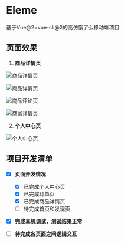 # Eleme
基于Vue@2+vue-cli@2的高仿饿了么移动端项目

## 页面效果
1. **商品详情页**

![商品详情页](./resource/README/detail.png "模型预览")

![商品详情页](./resource/README/shopDetail.png "商品详情页")

![商品评论页](./resource/README/rate.png "商品评论页")

![商家详情页](./resource/README/shop.png "商家详情页")

2. **个人中心页**

![个人中心页](./resource/README/person.png "个人中心页")

## 项目开发清单

- [x] **页面开发情况**
  - [x] 已完成个人中心页
  - [x] 已完成订单页
  - [x] 已完成商品详情页
  - [ ] 待完成首页和发现页
- [x] **完成真机调试，测试结果正常**
- [ ] **待完成各页面之间逻辑交互**


